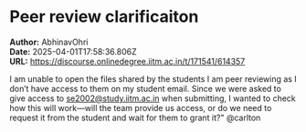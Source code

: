 # Peer review clarificaiton

**Author:** AbhinavOhri  
**Date:** 2025-04-01T17:58:36.806Z  
**URL:** https://discourse.onlinedegree.iitm.ac.in/t/171541/614357

I am unable to open the files shared by the students I am peer reviewing as I don’t have access to them on my student email. Since we were asked to give access to se2002@study.iitm.ac.in when submitting, I wanted to check how this will work—will the team provide us access, or do we need to request it from the student and wait for them to grant it?"
@carlton
